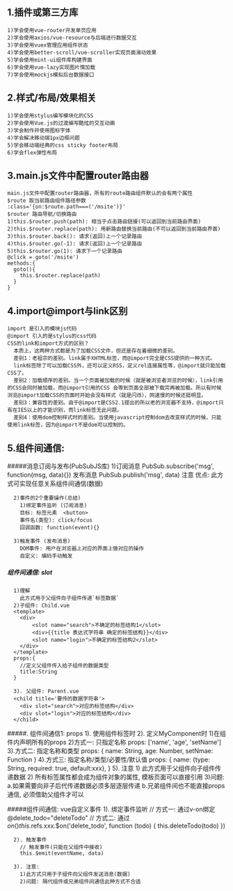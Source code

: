 ## 1.插件或第三方库
    1)学会使用vue-router开发单页应用
    2)学会使用axios/vue-resource与后端进行数据交互
    3)学会使用vuex管理应用组件状态
    4)学会使用better-scroll/vue-scroller实现页面滑动效果
    5)学会使用mint-ui组件库构建界面
    6)学会使用vue-lazy实现图片惰加载
    7)学会使用mockjs模拟后台数据接口
## 2.样式/布局/效果相关
    1)学会使用stylus编写模块化的CSS
    2)学会使用Vue.js的过渡编写酷炫的交互动画
    3)学会制作并使用图标字体
    4)学会解决移动端1px边框问题
    5)学会移动端经典的css sticky footer布局
    6)学会flex弹性布局
## 3.main.js文件中配置router路由器
    main.js文件中配置router路由器，所有的route路由组件默认的会有两个属性
    $route 取当前路由组件路径参数
    :class='{on:$route.path===('/msite')}'
    $router 路由导航/切换路由
    1)this.$router.push(path): 相当于点击路由链接(可以返回到当前路由界面)
    2)this.$router.replace(path): 用新路由替换当前路由(不可以返回到当前路由界面)
    3)this.$router.back(): 请求(返回)上一个记录路由
    4)this.$router.go(-1): 请求(返回)上一个记录路由
    5)this.$router.go(1): 请求下一个记录路由
    @click = goto('/msite')
    methods:{
      goto(){
        this.$router.replace(path)
      }
    }
## 4.import@import与link区别
    import 是引入的模块js代码
    @import 引入的是stylus的css代码
    CSS的link和import方式的区别？
      本质上，这两种方式都是为了加载CSS文件，但还是存在着细微的差别。
      差别1：老祖宗的差别。link属于XHTML标签，而@import完全是CSS提供的一种方式。
      link标签除了可以加载CSS外，还可以定义RSS，定义rel连接属性等，@import就只能加载CSS了。
      差别2：加载顺序的差别。当一个页面被加载的时候（就是被浏览者浏览的时候），link引用的CSS会同时被加载，而@import引用的CSS 会等到页面全部被下载完再被加载。所以有时候浏览@import加载CSS的页面时开始会没有样式（就是闪烁），网速慢的时候还挺明显。
      差别3：兼容性的差别。由于@import是CSS2.1提出的所以老的浏览器不支持，@import只有在IE5以上的才能识别，而link标签无此问题。
      差别4：使用dom控制样式时的差别。当使用javascript控制dom去改变样式的时候，只能使用link标签，因为@import不是dom可以控制的。
## 5.组件间通信:
#####消息订阅与发布(PubSubJS库)
	  1)订阅消息
	    PubSub.subscribe('msg', function(msg, data){})
	    发布消息
	    PubSub.publish('msg', data)
	    注意
	    优点: 此方式可实现任意关系组件间通信(数据)

	  2)事件的2个重要操作(总结)
	    1)绑定事件监听 (订阅消息)
	    目标: 标签元素  <button>
	    事件名(类型): click/focus
	    回调函数: function(event){}

	  3)触发事件 (发布消息)
	    DOM事件: 用户在浏览器上对应的界面上做对应的操作
	    自定义: 编码手动触发

##### 组件间通信: slot
	  1)理解
	    此方式用于父组件向子组件传递`标签数据`
	  2)子组件: Child.vue
	  <template>
	  	<div>
	  		<slot name="search">不确定的标签结构1</slot>
	  		<div>{{title 表达式字符串 确定的标签结构}}</div>
	  		<slot name="login">不确定的标签结构2</slot>
	  	</div>
	  </template>
      props:{
        //定义父组件传入给子组件的数据类型
        title:String
      }

	  3). 父组件: Parent.vue
	  <child title='要传的数据字符串'>
	  	<div slot="search">对应的标签结构</div>
	  	<div slot="login">对应的标签结构</div>
	  </child>

#####. 组件间通信1: props
	  1). 使用组件标签时
	  	<my-component name='tom' :age='3' :set-name='setName'></my-component>
	  2). 定义MyComponent时
	    1)在组件内声明所有的props
	    2)方式一: 只指定名称
	    props: ['name', 'age', 'setName']
	  3).方式二: 指定名称和类型
	  	props: {
	  	  name: String,
	  	  age: Number,
	  	  setNmae: Function
	  	}
	  4).方式三: 指定名称/类型/必要性/默认值
	  	props: {
	  	   name: {type: String, required: true, default:xxx},
	  	}
	  5). 注意
	    1)	此方式用于父组件向子组件传递数据
	    2)	所有标签属性都会成为组件对象的属性, 模板页面可以直接引用
	    3)问题:
	    a.如果需要向非子后代传递数据必须多层逐层传递
	    b.兄弟组件间也不能直接props通信, 必须借助父组件才可以

#####组件间通信: vue自定义事件
	  1). 绑定事件监听
	    // 方式一: 通过v-on绑定
	    @delete_todo="deleteTodo"
	    // 方式二: 通过$on()
	    this.$refs.xxx.$on('delete_todo', function (todo) {
	    this.deleteTodo(todo)
	  })

	  2). 触发事件
	    // 触发事件(只能在父组件中接收)
	    this.$emit(eventName, data)

	  3). 注意:
	    1)此方式只用于子组件向父组件发送消息(数据)
	    2)问题: 隔代组件或兄弟组件间通信此种方式不合适
